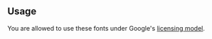 ## Usage

You are allowed to use these fonts under Google's [licensing model](https://developers.google.com/fonts/faq#can_i_use_any_font_in_a_commercial_product).
